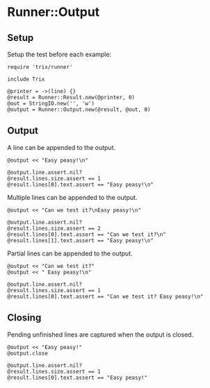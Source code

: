 # Runner::Output

## Setup

Setup the test before each example:

    require 'trix/runner'

    include Trix

    @printer = ->(line) {}
    @result = Runner::Result.new(@printer, 0)
    @out = StringIO.new('', 'w')
    @output = Runner::Output.new(@result, @out, 0)

## Output

A line can be appended to the output.

    @output << "Easy peasy!\n"

    @output.line.assert.nil?
    @result.lines.size.assert == 1
    @result.lines[0].text.assert == "Easy peasy!\n"

Multiple lines can be appended to the output.

    @output << "Can we test it?\nEasy peasy!\n"

    @output.line.assert.nil?
    @result.lines.size.assert == 2
    @result.lines[0].text.assert == "Can we test it?\n"
    @result.lines[1].text.assert == "Easy peasy!\n"

Partial lines can be appended to the output.

    @output << "Can we test it?"
    @output << " Easy peasy!\n"

    @output.line.assert.nil?
    @result.lines.size.assert == 1
    @result.lines[0].text.assert == "Can we test it? Easy peasy!\n"

## Closing

Pending unfinished lines are captured when the output is closed.

    @output << "Easy peasy!"
    @output.close

    @output.line.assert.nil?
    @result.lines.size.assert == 1
    @result.lines[0].text.assert == "Easy peasy!"
